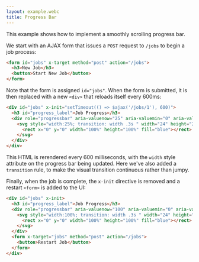```yaml
---
layout: example.webc
title: Progress Bar
---
```


This example shows how to implement a smoothly scrolling progress bar.

We start with an AJAX form that issues a `POST` request to `/jobs` to begin a job process:

```html
<form id="jobs" x-target method="post" action="/jobs">
  <h3>New Job</h3>
  <button>Start New Job</button>
</form>
```

Note that the form is assigned `id="jobs"`. When the form is submitted, it is then replaced with a new `<div>` that reloads itself every 600ms:

```html
<div id="jobs" x-init="setTimeout(() => $ajax('/jobs/1'), 600)">
  <h3 id="progress_label">Job Progress</h3>
  <div role="progressbar" aria-valuenow="25" aria-valuemin="0" aria-valuemax="100" aria-labelledby="progress_label">
    <svg style="width:25%; transition: width .3s " width="24" height="24" aria-hidden="true" xmlns="http://www.w3.org/2000/svg">
      <rect x="0" y="0" width="100%" height="100%" fill="blue"></rect>
    </svg>
  </div>
</div>
```

This HTML is rerendered every 600 milliseconds, with the `width` style attribute on the progress bar being updated.
Here we've also added a `transition` rule, to make the visual transition continuous rather than jumpy.

Finally, when the job is complete, the `x-init` directive is removed and a restart `<form>` is added to the UI:

```html
<div id="jobs" x-init>
  <h3 id="progress_label">Job Progress</h3>
  <div role="progressbar" aria-valuenow="100" aria-valuemin="0" aria-valuemax="100" aria-labelledby="progress_label">
    <svg style="width:100%; transition: width .3s " width="24" height="24" aria-hidden="true" xmlns="http://www.w3.org/2000/svg">
      <rect x="0" y="0" width="100%" height="100%" fill="blue"></rect>
    </svg>
  </div>
  <form x-target="jobs" method="post" action="/jobs">
    <button>Restart Job</button>
  </form>
</div>
```

<script>
  window.route('GET', '/jobs/create', () => create())
  window.route('POST', '/jobs', () => {
    let job = jobManager.start()
    return show(job)
  })
  window.route('GET', '/jobs/1', () => {
    let job = jobManager.currentProcess()
    return show(job)
  })

  example('/jobs/create')

  function create() {
    return `<form id="jobs" x-target method="post" action="/jobs">
    <h3>New Job</h3>
  <button>Start New Job</button>
</form>`;
  }

  function show(job) {
    let directive = ''
    if (!job.complete) {
      directive = `x-init="setTimeout(() => $ajax('/jobs/1'), 600)" `
    }

    return `<div ${directive}id="jobs">
  <h3 id="progress_label">Job Progress</label>
  <div role="progressbar" aria-valuenow="${job.progress}" aria-valuemin="0" aria-valuemax="100" aria-labelledby="progress_label" style="overflow:hidden;">
    <svg style="width:${job.progress}%;transition: width .3s " width="24" height="24" aria-hidden="true" xmlns="http://www.w3.org/2000/svg">
      <rect x="0" y="0" width="100%" height="100%" fill="var(--nc-lk-2)"></rect>
    </svg>
  <div>
  ${restart(job)}
</div>`
  }

  function restart(job) {
    if (!job.complete) return '';
    return `<form x-target="jobs" method="post" action="/jobs">
  <button>Restart Job</button>
</form>`
  }

  var jobManager = (function () {
    let job = null;
    return {
      start: function () {
        job = {
          complete: false,
          progress: 0
        }
        return job;
      },
      currentProcess: () => {
        job.progress += Math.min(100, Math.floor(33 * Math.random()));  // simulate progress
        job.complete = job.progress >= 100;
        return job;
      }
    }
  })()
</script>
